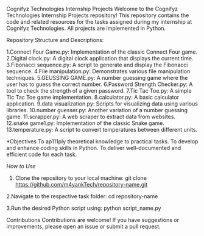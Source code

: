 Cognifyz Technologies Internship Projects
Welcome to the Cognifyz Technologies Internship Projects repository! This repository contains the code and related resources for the tasks assigned during my internship at Cognifyz Technologies. All projects are implemented in Python.

Repository Structure and Descriptions:

1.Connect Four Game.py: Implementation of the classic Connect Four game.
2.Digital clock.py: A digital clock application that displays the current time.
3.Fibonacci sequence.py: A script to generate and display the Fibonacci sequence.
4.File manipulation.py: Demonstrates various file manipulation techniques.
5.GEUSSING GAME.py: A number guessing game where the user has to guess the correct number.
6.Password Strength Checker.py: A tool to check the strength of a given password.
7.Tic Tac Toe.py: A simple Tic Tac Toe game implementation.
8.calculator.py: A basic calculator application.
9.data visualization.py: Scripts for visualizing data using various libraries.
10.number guesser.py: Another variation of a number guessing game.
11.scrapper.py: A web scraper to extract data from websites.
12.snake game1.py: Implementation of the classic Snake game.
13.temperature.py: A script to convert temperatures between different units.

*Objectives
To ap111ply theoretical knowledge to practical tasks.
To develop and enhance coding skills in Python.
To deliver well-documented and efficient code for each task.

*How to Use*
1. Clone the repository to your local machine:
git clone https://github.com/m4yankTech/repository-name.git

2.Navigate to the respective task folder:
cd repository-name

3.Run the desired Python script using:
python script_name.py

Contributions
Contributions are welcome! If you have suggestions or improvements, please open an issue or submit a pull request.

